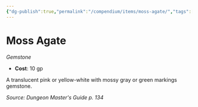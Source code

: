 ```yaml
---
{"dg-publish":true,"permalink":"/compendium/items/moss-agate/","tags":["compendium/src/5e/dmg","item/wealth/gemstone"]}
---
```


# Moss Agate
*Gemstone*  

- **Cost**: 10 gp

A translucent pink or yellow-white with mossy gray or green markings gemstone.

*Source: Dungeon Master's Guide p. 134*